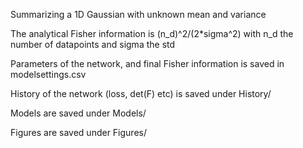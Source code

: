 Summarizing a 1D Gaussian with unknown mean and variance


The analytical Fisher information is (n_d)^2/(2*sigma^2) 
with n_d the number of datapoints and sigma the std


Parameters of the network, and final Fisher information is saved in modelsettings.csv

History of the network (loss, det(F) etc) is saved under History/

Models are saved under Models/

Figures are saved under Figures/

